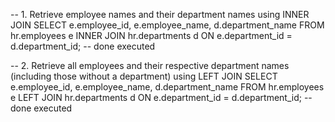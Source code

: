 -- 1. Retrieve employee names and their department names using INNER JOIN
SELECT e.employee_id, e.employee_name, d.department_name
FROM hr.employees e
INNER JOIN hr.departments d ON e.department_id = d.department_id;
-- done executed

-- 2. Retrieve all employees and their respective department names (including those without a department) using LEFT JOIN
SELECT e.employee_id, e.employee_name, d.department_name
FROM hr.employees e
LEFT JOIN hr.departments d ON e.department_id = d.department_id;
-- done executed




